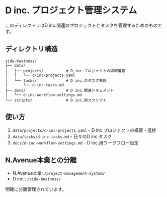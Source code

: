 # D inc. プロジェクト管理システム

このディレクトリはD inc.関連のプロジェクトとタスクを管理するためのものです。

## ディレクトリ構造

```
side-business/
├── data/
│   ├── projects/          # D inc.プロジェクトの詳細情報
│   │   └── d-inc-projects.yaml
│   └── tasks/             # D inc.のタスク管理
│       └── d-inc-tasks.md
├── docs/                  # D inc.関連ドキュメント
│   └── d-inc-workflow-settings.md
└── scripts/               # D inc.用スクリプト
```

## 使い方

1. `data/projects/d-inc-projects.yaml` - D inc.プロジェクトの概要・進捗
2. `data/tasks/d-inc-tasks.md` - 日々のD inc.タスク
3. `docs/d-inc-workflow-settings.md` - D inc.用ワークフロー設定

## N.Avenue本業との分離

- N.Avenue本業: `/project-management-system/`
- D inc.: `/side-business/`

明確に分離管理されています。